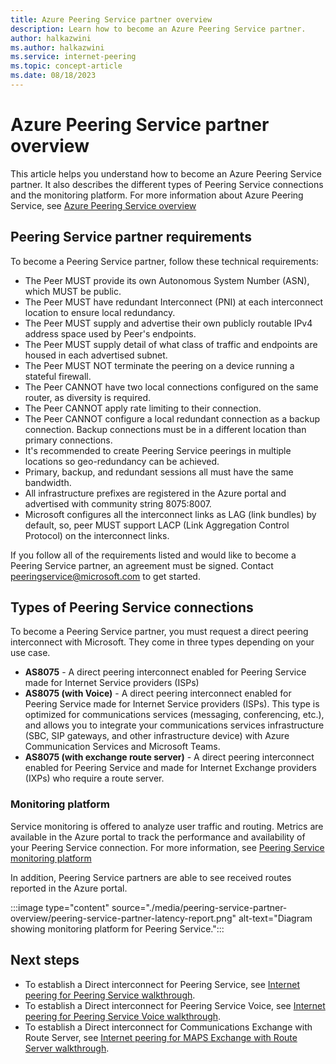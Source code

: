 ```yaml
---
title: Azure Peering Service partner overview
description: Learn how to become an Azure Peering Service partner.
author: halkazwini
ms.author: halkazwini
ms.service: internet-peering
ms.topic: concept-article
ms.date: 08/18/2023
---
```


# Azure Peering Service partner overview

This article helps you understand how to become an Azure Peering Service partner. It also describes the different types of Peering Service connections and the monitoring platform. For more information about Azure Peering Service, see [Azure Peering Service overview](../peering-service/about.md)

## Peering Service partner requirements

To become a Peering Service partner, follow these technical requirements:

-	The Peer MUST provide its own Autonomous System Number (ASN), which MUST be public.
-	The Peer MUST have redundant Interconnect (PNI) at each interconnect location to ensure local redundancy.
-	The Peer MUST supply and advertise their own publicly routable IPv4 address space used by Peer's endpoints. 
-	The Peer MUST supply detail of what class of traffic and endpoints are housed in each advertised subnet.
-	The Peer MUST NOT terminate the peering on a device running a stateful firewall.
-	The Peer CANNOT have two local connections configured on the same router, as diversity is required.
-   The Peer CANNOT apply rate limiting to their connection.
-   The Peer CANNOT configure a local redundant connection as a backup connection. Backup connections must be in a different location than primary connections.
-	It's recommended to create Peering Service peerings in multiple locations so geo-redundancy can be achieved.
-   Primary, backup, and redundant sessions all must have the same bandwidth.
-	All infrastructure prefixes are registered in the Azure portal and advertised with community string 8075:8007.
-	Microsoft configures all the interconnect links as LAG (link bundles) by default, so, peer MUST support LACP (Link Aggregation Control Protocol) on the interconnect links.

If you follow all of the requirements listed and would like to become a Peering Service partner, an agreement must be signed. Contact peeringservice@microsoft.com to get started.

## Types of Peering Service connections

To become a Peering Service partner, you must request a direct peering interconnect with Microsoft. They come in three types depending on your use case.

- **AS8075** - A direct peering interconnect enabled for Peering Service made for Internet Service providers (ISPs)
- **AS8075 (with Voice)** - A direct peering interconnect enabled for Peering Service made for Internet Service providers (ISPs). This type is optimized for communications services (messaging, conferencing, etc.), and allows you to integrate your communications services infrastructure (SBC, SIP gateways, and other infrastructure device) with Azure Communication Services and Microsoft Teams.
- **AS8075 (with exchange route server)** - A direct peering interconnect enabled for Peering Service and made for Internet Exchange providers (IXPs) who require a route server.

### Monitoring platform

Service monitoring is offered to analyze user traffic and routing. Metrics are available in the Azure portal to track the performance and availability of your Peering Service connection. For more information, see [Peering Service monitoring platform](../peering-service/about.md#monitoring-platform)

In addition, Peering Service partners are able to see received routes reported in the Azure portal.

:::image type="content" source="./media/peering-service-partner-overview/peering-service-partner-latency-report.png" alt-text="Diagram showing monitoring platform for Peering Service.":::

## Next steps

- To establish a Direct interconnect for Peering Service, see [Internet peering for Peering Service walkthrough](walkthrough-peering-service-all.md).
- To establish a Direct interconnect for Peering Service Voice, see [Internet peering for Peering Service Voice walkthrough](walkthrough-communications-services-partner.md).
- To establish a Direct interconnect for Communications Exchange with Route Server, see [Internet peering for MAPS Exchange with Route Server walkthrough](walkthrough-exchange-route-server-partner.md).
